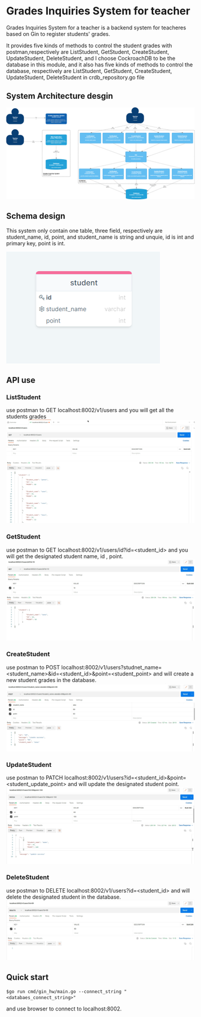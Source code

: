 # Grades Inquiries System for teacher 
Grades Inquiries System for a teacher is a backend system for teacheres based on Gin to register students' grades.

It provides five kinds of methods to control the student grades with postman,respectively are ListStudent, GetStudent, CreateStudent, UpdateStudent, DeleteStudent, and I choose CockroachDB to be the database in this module, and it also has five kinds of methods to control the database, respectively are ListStudent, GetStudent, CreateStudent, UpdateStudent, DeleteStudent in crdb_repository.go file

## System Architecture desgin
![alt text](https://github.com/sanoisaboy/gin_hw/blob/main/system.drawio.png)

## Schema design 
This system only contain one table, three field, respectively are student_name, id, point, and student_name is string and unquie, id is int and primary key, point is int.

![alt text](https://github.com/sanoisaboy/gin_hw/blob/main/student_grade_schema.PNG)

## API use
### ListStudent
use postman to GET localhost:8002/v1/users and you will get all the students grades
![alt text](https://github.com/sanoisaboy/gin_hw/blob/main/555319.png)

### GetStudent
use postman to GET localhost:8002/v1/users/id?id=<student_id> and you will get the designated student name, id , point.
![alt text](https://github.com/sanoisaboy/gin_hw/blob/main/16216348053558.png)

### CreateStudent
use postman to POST localhost:8002/v1/users?studnet_name=<student_name>&id=<student_id>&point=<student_point> and will create a new student grades in the database.
![alt text](https://github.com/sanoisaboy/gin_hw/blob/main/16216352730447.png)

### UpdateStudent
use postman to PATCH localhost:8002/v1/users?id=<student_id>&point=<student_update_point> and will update the designated student point.
![alt text](https://github.com/sanoisaboy/gin_hw/blob/main/16216355519108.png)

### DeleteStudent
use postman to DELETE localhost:8002/v1/users?id=<student_id> and will delete the designated student in the database.
![alt text](https://github.com/sanoisaboy/gin_hw/blob/main/16216357563794.png)

## Quick start

    $go run cmd/gin_hw/main.go --connect_string "<databaes_connect_string>"
and use browser to connect to localhost:8002.


